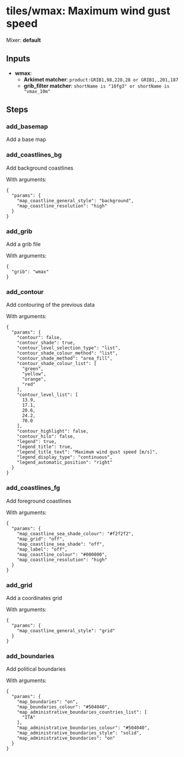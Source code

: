 # tiles/wmax: Maximum wind gust speed

Mixer: **default**

## Inputs

* **wmax**:
    * **Arkimet matcher**: `product:GRIB1,98,228,28 or GRIB1,,201,187`
    * **grib_filter matcher**: `shortName is "10fg3" or shortName is "vmax_10m"`

## Steps

### add_basemap

Add a base map


### add_coastlines_bg

Add background coastlines

With arguments:
```
{
  "params": {
    "map_coastline_general_style": "background",
    "map_coastline_resolution": "high"
  }
}
```

### add_grib

Add a grib file

With arguments:
```
{
  "grib": "wmax"
}
```

### add_contour

Add contouring of the previous data

With arguments:
```
{
  "params": {
    "contour": false,
    "contour_shade": true,
    "contour_level_selection_type": "list",
    "contour_shade_colour_method": "list",
    "contour_shade_method": "area_fill",
    "contour_shade_colour_list": [
      "green",
      "yellow",
      "orange",
      "red"
    ],
    "contour_level_list": [
      13.9,
      17.1,
      20.6,
      24.2,
      70.0
    ],
    "contour_highlight": false,
    "contour_hilo": false,
    "legend": true,
    "legend_title": true,
    "legend_title_text": "Maximum wind gust speed [m/s]",
    "legend_display_type": "continuous",
    "legend_automatic_position": "right"
  }
}
```

### add_coastlines_fg

Add foreground coastlines

With arguments:
```
{
  "params": {
    "map_coastline_sea_shade_colour": "#f2f2f2",
    "map_grid": "off",
    "map_coastline_sea_shade": "off",
    "map_label": "off",
    "map_coastline_colour": "#000000",
    "map_coastline_resolution": "high"
  }
}
```

### add_grid

Add a coordinates grid

With arguments:
```
{
  "params": {
    "map_coastline_general_style": "grid"
  }
}
```

### add_boundaries

Add political boundaries

With arguments:
```
{
  "params": {
    "map_boundaries": "on",
    "map_boundaries_colour": "#504040",
    "map_administrative_boundaries_countries_list": [
      "ITA"
    ],
    "map_administrative_boundaries_colour": "#504040",
    "map_administrative_boundaries_style": "solid",
    "map_administrative_boundaries": "on"
  }
}
```

